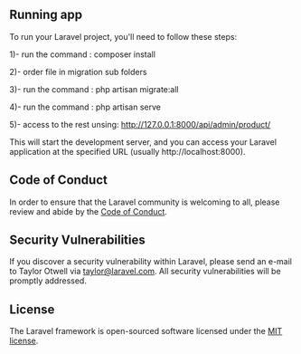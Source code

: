 ## Running app

To run your Laravel project, you'll need to follow these steps:


1)- run the command :  composer install

2)- order file in migration sub folders

3)- run the command : php artisan migrate:all

4)- run the command : php artisan serve

5)- access to the rest unsing: http://127.0.0.1:8000/api/admin/product/


This will start the development server, and you can access your Laravel application at the specified URL (usually http://localhost:8000).


## Code of Conduct

In order to ensure that the Laravel community is welcoming to all, please review and abide by the [Code of Conduct](https://laravel.com/docs/contributions#code-of-conduct).

## Security Vulnerabilities

If you discover a security vulnerability within Laravel, please send an e-mail to Taylor Otwell via [taylor@laravel.com](mailto:taylor@laravel.com). All security vulnerabilities will be promptly addressed.

## License

The Laravel framework is open-sourced software licensed under the [MIT license](https://opensource.org/licenses/MIT).
